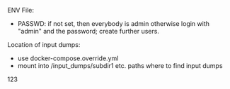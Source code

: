 ENV File:

- PASSWD: if not set, then everybody is admin
          otherwise login with "admin" and the password; create further users.


Location of input dumps:

* use docker-compose.override.yml
* mount into /input_dumps/subdir1   etc. paths where to find input dumps


123
